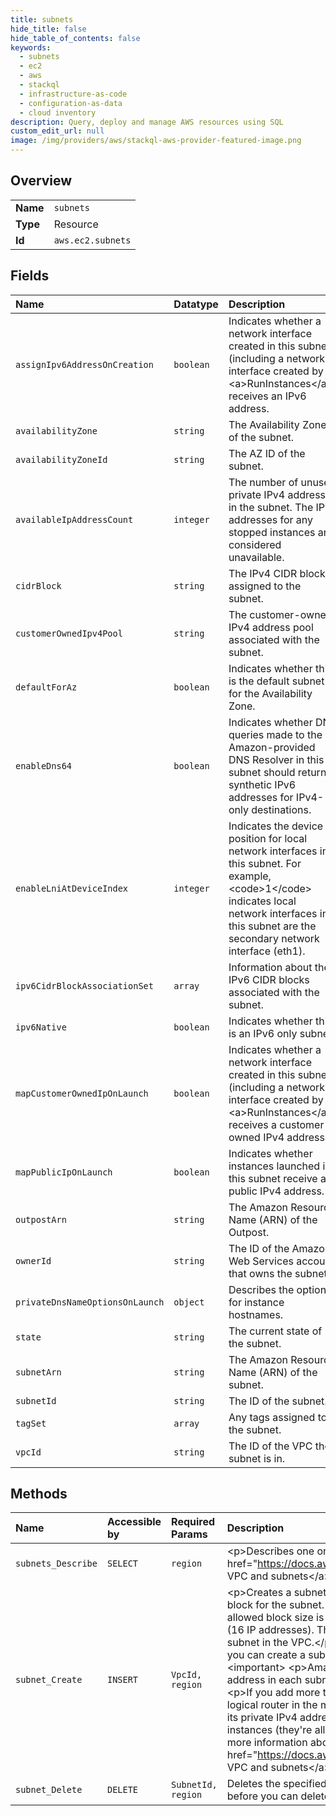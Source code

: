 ```yaml
---
title: subnets
hide_title: false
hide_table_of_contents: false
keywords:
  - subnets
  - ec2
  - aws    
  - stackql
  - infrastructure-as-code
  - configuration-as-data
  - cloud inventory
description: Query, deploy and manage AWS resources using SQL
custom_edit_url: null
image: /img/providers/aws/stackql-aws-provider-featured-image.png
---
```

  
    

## Overview
<table><tbody>
<tr><td><b>Name</b></td><td><code>subnets</code></td></tr>
<tr><td><b>Type</b></td><td>Resource</td></tr>
<tr><td><b>Id</b></td><td><code>aws.ec2.subnets</code></td></tr>
</tbody></table>

## Fields
| Name | Datatype | Description |
|:-----|:---------|:------------|
| `assignIpv6AddressOnCreation` | `boolean` | Indicates whether a network interface created in this subnet (including a network interface created by &lt;a&gt;RunInstances&lt;/a&gt;) receives an IPv6 address. |
| `availabilityZone` | `string` | The Availability Zone of the subnet. |
| `availabilityZoneId` | `string` | The AZ ID of the subnet. |
| `availableIpAddressCount` | `integer` | The number of unused private IPv4 addresses in the subnet. The IPv4 addresses for any stopped instances are considered unavailable. |
| `cidrBlock` | `string` | The IPv4 CIDR block assigned to the subnet. |
| `customerOwnedIpv4Pool` | `string` | The customer-owned IPv4 address pool associated with the subnet. |
| `defaultForAz` | `boolean` | Indicates whether this is the default subnet for the Availability Zone. |
| `enableDns64` | `boolean` | Indicates whether DNS queries made to the Amazon-provided DNS Resolver in this subnet should return synthetic IPv6 addresses for IPv4-only destinations. |
| `enableLniAtDeviceIndex` | `integer` |  Indicates the device position for local network interfaces in this subnet. For example, &lt;code&gt;1&lt;/code&gt; indicates local network interfaces in this subnet are the secondary network interface (eth1).  |
| `ipv6CidrBlockAssociationSet` | `array` | Information about the IPv6 CIDR blocks associated with the subnet. |
| `ipv6Native` | `boolean` | Indicates whether this is an IPv6 only subnet. |
| `mapCustomerOwnedIpOnLaunch` | `boolean` | Indicates whether a network interface created in this subnet (including a network interface created by &lt;a&gt;RunInstances&lt;/a&gt;) receives a customer-owned IPv4 address. |
| `mapPublicIpOnLaunch` | `boolean` | Indicates whether instances launched in this subnet receive a public IPv4 address. |
| `outpostArn` | `string` | The Amazon Resource Name (ARN) of the Outpost. |
| `ownerId` | `string` | The ID of the Amazon Web Services account that owns the subnet. |
| `privateDnsNameOptionsOnLaunch` | `object` | Describes the options for instance hostnames. |
| `state` | `string` | The current state of the subnet. |
| `subnetArn` | `string` | The Amazon Resource Name (ARN) of the subnet. |
| `subnetId` | `string` | The ID of the subnet. |
| `tagSet` | `array` | Any tags assigned to the subnet. |
| `vpcId` | `string` | The ID of the VPC the subnet is in. |
## Methods
| Name | Accessible by | Required Params | Description |
|:-----|:--------------|:----------------|:------------|
| `subnets_Describe` | `SELECT` | `region` | &lt;p&gt;Describes one or more of your subnets.&lt;/p&gt; &lt;p&gt;For more information, see &lt;a href="https://docs.aws.amazon.com/vpc/latest/userguide/VPC_Subnets.html"&gt;Your VPC and subnets&lt;/a&gt; in the &lt;i&gt;Amazon Virtual Private Cloud User Guide&lt;/i&gt;.&lt;/p&gt; |
| `subnet_Create` | `INSERT` | `VpcId, region` | &lt;p&gt;Creates a subnet in a specified VPC.&lt;/p&gt; &lt;p&gt;You must specify an IPv4 CIDR block for the subnet. After you create a subnet, you can't change its CIDR block. The allowed block size is between a /16 netmask (65,536 IP addresses) and /28 netmask (16 IP addresses). The CIDR block must not overlap with the CIDR block of an existing subnet in the VPC.&lt;/p&gt; &lt;p&gt;If you've associated an IPv6 CIDR block with your VPC, you can create a subnet with an IPv6 CIDR block that uses a /64 prefix length. &lt;/p&gt; &lt;important&gt; &lt;p&gt;Amazon Web Services reserves both the first four and the last IPv4 address in each subnet's CIDR block. They're not available for use.&lt;/p&gt; &lt;/important&gt; &lt;p&gt;If you add more than one subnet to a VPC, they're set up in a star topology with a logical router in the middle.&lt;/p&gt; &lt;p&gt;When you stop an instance in a subnet, it retains its private IPv4 address. It's therefore possible to have a subnet with no running instances (they're all stopped), but no remaining IP addresses available.&lt;/p&gt; &lt;p&gt;For more information about subnets, see &lt;a href="https://docs.aws.amazon.com/vpc/latest/userguide/VPC_Subnets.html"&gt;Your VPC and subnets&lt;/a&gt; in the &lt;i&gt;Amazon Virtual Private Cloud User Guide&lt;/i&gt;.&lt;/p&gt; |
| `subnet_Delete` | `DELETE` | `SubnetId, region` | Deletes the specified subnet. You must terminate all running instances in the subnet before you can delete the subnet. |

